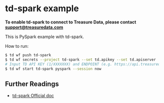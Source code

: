 # td-spark example

**To enable td-spark to connect to Treasure Data, please contact support@treasuredata.com**

This is PySpark example with td-spark.

How to run:

```bash
$ td wf push td-spark
$ td wf secrets --project td-spark --set td.apikey --set td.apiserver
# Input TD API KEY (1/XXXXXXX) and ENDPOINT (e.g. https://api.treasuredata.com)
$ td wf start td-spark pyspark --session now
```

## Further Readings

- [td-spark Official doc](https://support.treasuredata.com/hc/en-us/articles/360001487167-Apache-Spark-Driver-td-spark-FAQs)
